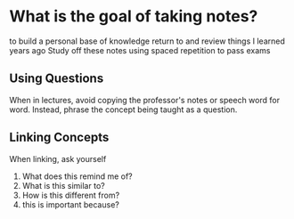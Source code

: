 # What is the goal of taking notes?

 to build a personal base of knowledge 
return to and review things I learned years ago
Study off these notes using spaced repetition to pass exams

## Using Questions
When in lectures, avoid copying the professor's notes or speech word for word. Instead, phrase the concept being taught as a question. 


## Linking Concepts
When linking, ask yourself

1. What does this remind me of?
2. What is this similar to?
3. How is this different from?
4. this is important because?
